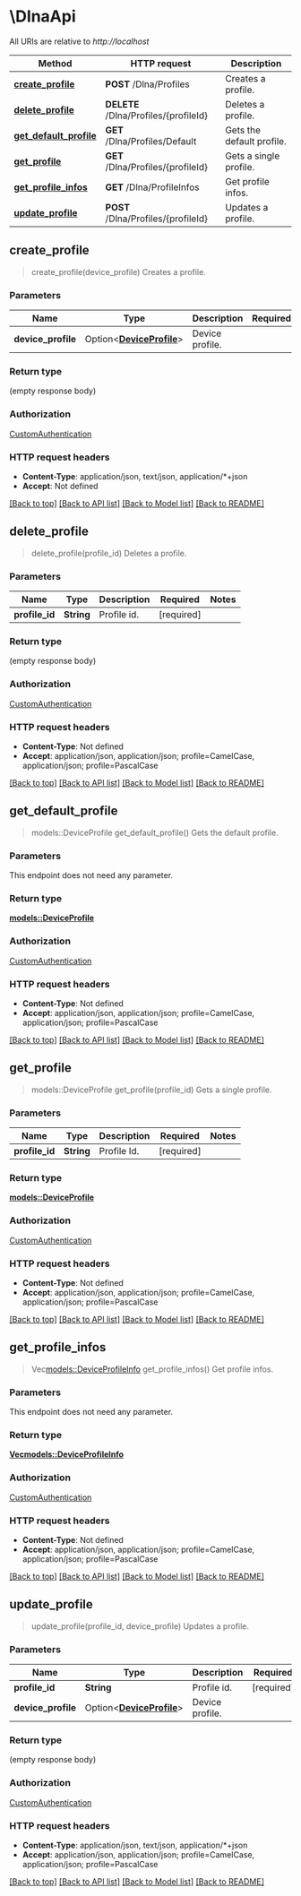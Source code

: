 # \DlnaApi

All URIs are relative to *http://localhost*

Method | HTTP request | Description
------------- | ------------- | -------------
[**create_profile**](DlnaApi.md#create_profile) | **POST** /Dlna/Profiles | Creates a profile.
[**delete_profile**](DlnaApi.md#delete_profile) | **DELETE** /Dlna/Profiles/{profileId} | Deletes a profile.
[**get_default_profile**](DlnaApi.md#get_default_profile) | **GET** /Dlna/Profiles/Default | Gets the default profile.
[**get_profile**](DlnaApi.md#get_profile) | **GET** /Dlna/Profiles/{profileId} | Gets a single profile.
[**get_profile_infos**](DlnaApi.md#get_profile_infos) | **GET** /Dlna/ProfileInfos | Get profile infos.
[**update_profile**](DlnaApi.md#update_profile) | **POST** /Dlna/Profiles/{profileId} | Updates a profile.



## create_profile

> create_profile(device_profile)
Creates a profile.

### Parameters


Name | Type | Description  | Required | Notes
------------- | ------------- | ------------- | ------------- | -------------
**device_profile** | Option<[**DeviceProfile**](DeviceProfile.md)> | Device profile. |  |

### Return type

 (empty response body)

### Authorization

[CustomAuthentication](../README.md#CustomAuthentication)

### HTTP request headers

- **Content-Type**: application/json, text/json, application/*+json
- **Accept**: Not defined

[[Back to top]](#) [[Back to API list]](../README.md#documentation-for-api-endpoints) [[Back to Model list]](../README.md#documentation-for-models) [[Back to README]](../README.md)


## delete_profile

> delete_profile(profile_id)
Deletes a profile.

### Parameters


Name | Type | Description  | Required | Notes
------------- | ------------- | ------------- | ------------- | -------------
**profile_id** | **String** | Profile id. | [required] |

### Return type

 (empty response body)

### Authorization

[CustomAuthentication](../README.md#CustomAuthentication)

### HTTP request headers

- **Content-Type**: Not defined
- **Accept**: application/json, application/json; profile=CamelCase, application/json; profile=PascalCase

[[Back to top]](#) [[Back to API list]](../README.md#documentation-for-api-endpoints) [[Back to Model list]](../README.md#documentation-for-models) [[Back to README]](../README.md)


## get_default_profile

> models::DeviceProfile get_default_profile()
Gets the default profile.

### Parameters

This endpoint does not need any parameter.

### Return type

[**models::DeviceProfile**](DeviceProfile.md)

### Authorization

[CustomAuthentication](../README.md#CustomAuthentication)

### HTTP request headers

- **Content-Type**: Not defined
- **Accept**: application/json, application/json; profile=CamelCase, application/json; profile=PascalCase

[[Back to top]](#) [[Back to API list]](../README.md#documentation-for-api-endpoints) [[Back to Model list]](../README.md#documentation-for-models) [[Back to README]](../README.md)


## get_profile

> models::DeviceProfile get_profile(profile_id)
Gets a single profile.

### Parameters


Name | Type | Description  | Required | Notes
------------- | ------------- | ------------- | ------------- | -------------
**profile_id** | **String** | Profile Id. | [required] |

### Return type

[**models::DeviceProfile**](DeviceProfile.md)

### Authorization

[CustomAuthentication](../README.md#CustomAuthentication)

### HTTP request headers

- **Content-Type**: Not defined
- **Accept**: application/json, application/json; profile=CamelCase, application/json; profile=PascalCase

[[Back to top]](#) [[Back to API list]](../README.md#documentation-for-api-endpoints) [[Back to Model list]](../README.md#documentation-for-models) [[Back to README]](../README.md)


## get_profile_infos

> Vec<models::DeviceProfileInfo> get_profile_infos()
Get profile infos.

### Parameters

This endpoint does not need any parameter.

### Return type

[**Vec<models::DeviceProfileInfo>**](DeviceProfileInfo.md)

### Authorization

[CustomAuthentication](../README.md#CustomAuthentication)

### HTTP request headers

- **Content-Type**: Not defined
- **Accept**: application/json, application/json; profile=CamelCase, application/json; profile=PascalCase

[[Back to top]](#) [[Back to API list]](../README.md#documentation-for-api-endpoints) [[Back to Model list]](../README.md#documentation-for-models) [[Back to README]](../README.md)


## update_profile

> update_profile(profile_id, device_profile)
Updates a profile.

### Parameters


Name | Type | Description  | Required | Notes
------------- | ------------- | ------------- | ------------- | -------------
**profile_id** | **String** | Profile id. | [required] |
**device_profile** | Option<[**DeviceProfile**](DeviceProfile.md)> | Device profile. |  |

### Return type

 (empty response body)

### Authorization

[CustomAuthentication](../README.md#CustomAuthentication)

### HTTP request headers

- **Content-Type**: application/json, text/json, application/*+json
- **Accept**: application/json, application/json; profile=CamelCase, application/json; profile=PascalCase

[[Back to top]](#) [[Back to API list]](../README.md#documentation-for-api-endpoints) [[Back to Model list]](../README.md#documentation-for-models) [[Back to README]](../README.md)

